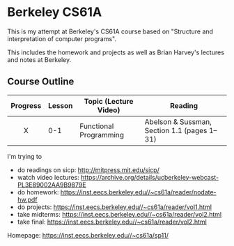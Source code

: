 # Berkeley CS61A
This is my attempt at Berkeley's CS61A course based on "Structure and interpretation of computer programs".

This includes the homework and projects as well as Brian Harvey's lectures and notes at Berkeley.


## Course Outline

Progress | Lesson | Topic (Lecture Video) | Reading | 
:-------:| ------ | --------------------- | ------- | 
 X | 0-1 | Functional Programming | Abelson & Sussman, Section 1.1 (pages 1–31) |


I'm trying to
 - do readings on sicp: http://mitpress.mit.edu/sicp/ 
 - watch video lectures: https://archive.org/details/ucberkeley-webcast-PL3E89002AA9B9879E
 - do homework: https://inst.eecs.berkeley.edu//~cs61a/reader/nodate-hw.pdf
 - do projects: https://inst.eecs.berkeley.edu//~cs61a/reader/vol1.html
 - take midterms: https://inst.eecs.berkeley.edu//~cs61a/reader/vol2.html
 - take final: https://inst.eecs.berkeley.edu//~cs61a/reader/vol2.html

Homepage: https://inst.eecs.berkeley.edu//~cs61a/sp11/  
